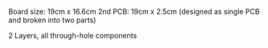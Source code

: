 Board size: 19cm x 16.6cm
2nd PCB: 19cm x 2.5cm
(designed as single PCB and broken into two parts)

2 Layers, all through-hole components
